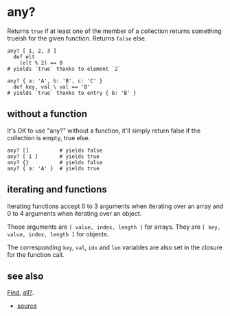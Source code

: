 
# any?

Returns `true` if at least one of the member of a collection returns
something trueish for the given function. Returns `false` else.

```
any? [ 1, 2, 3 ]
  def elt
    (elt % 2) == 0
# yields `true` thanks to element `2`
```

```
any? { a: 'A', b: 'B', c: 'C' }
  def key, val \ val == 'B'
# yields `true` thanks to entry { b: 'B' }
```

## without a function

It's OK to use "any?" without a function, it'll simply return
false if the collection is empty, true else.

```
any? []          # yields false
any? [ 1 ]       # yields true
any? {}          # yields false
any? { a: 'A' }  # yields true
```

## iterating and functions

Iterating functions accept 0 to 3 arguments when iterating over an
array and 0 to 4 arguments when iterating over an object.

Those arguments are `[ value, index, length ]` for arrays.
They are `[ key, value, index, length ]` for objects.

The corresponding `key`, `val`, `idx` and `len` variables are also
set in the closure for the function call.

## see also

[Find](find.md), [all?](all.md).


* [source](https://github.com/floraison/flor/tree/master/lib/flor/pcore/any.rb)

